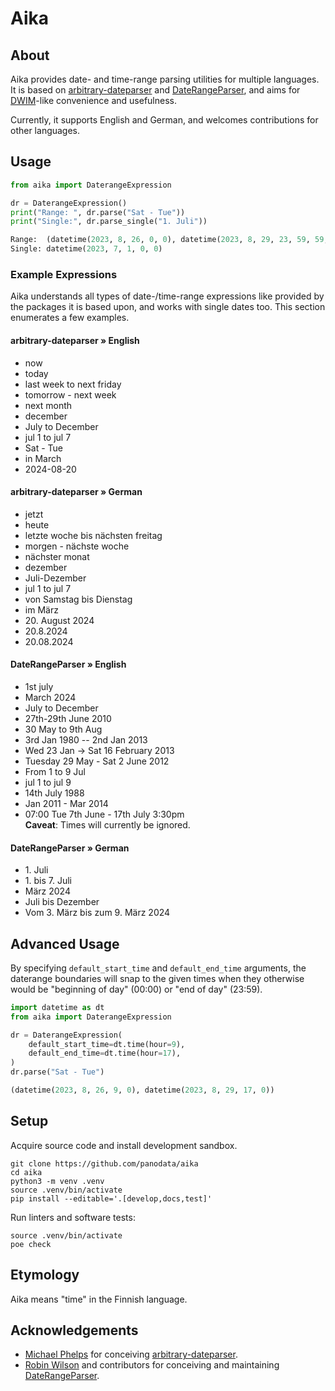 # Aika


## About

Aika provides date- and time-range parsing utilities for multiple languages.
It is based on [arbitrary-dateparser] and [DateRangeParser], and aims for
[DWIM]-like convenience and usefulness.

Currently, it supports English and German, and welcomes contributions for
other languages.


## Usage

```python
from aika import DaterangeExpression

dr = DaterangeExpression()
print("Range: ", dr.parse("Sat - Tue"))
print("Single:", dr.parse_single("1. Juli"))
```
```python
Range:  (datetime(2023, 8, 26, 0, 0), datetime(2023, 8, 29, 23, 59, 59, 999999))
Single: datetime(2023, 7, 1, 0, 0)
```


### Example Expressions

Aika understands all types of date-/time-range expressions like provided by the
packages it is based upon, and works with single dates too. This section enumerates
a few examples.

#### arbitrary-dateparser » English

- now
- today
- last week to next friday
- tomorrow - next week
- next month
- december
- July to December
- jul 1 to jul 7
- Sat - Tue
- in March
- 2024-08-20

#### arbitrary-dateparser » German

- jetzt
- heute
- letzte woche bis nächsten freitag
- morgen - nächste woche
- nächster monat
- dezember
- Juli-Dezember
- jul 1 to jul 7
- von Samstag bis Dienstag
- im März
- 20\. August 2024
- 20.8.2024
- 20.08.2024

#### DateRangeParser » English

- 1st july
- March 2024
- July to December
- 27th-29th June 2010
- 30 May to 9th Aug
- 3rd Jan 1980 -- 2nd Jan 2013
- Wed 23 Jan -> Sat 16 February 2013
- Tuesday 29 May - Sat 2 June 2012
- From 1 to 9 Jul
- jul 1 to jul 9
- 14th July 1988
- Jan 2011 - Mar 2014 
- 07:00 Tue 7th June - 17th July 3:30pm
  <br>**Caveat**: Times will currently be ignored.

#### DateRangeParser » German

- 1\. Juli
- 1\. bis 7. Juli
- März 2024
- Juli bis Dezember
- Vom 3. März bis zum 9. März 2024


## Advanced Usage

By specifying `default_start_time` and `default_end_time` arguments, the
daterange boundaries will snap to the given times when they otherwise would be
"beginning of day" (00:00) or "end of day" (23:59).

```python
import datetime as dt
from aika import DaterangeExpression

dr = DaterangeExpression(
    default_start_time=dt.time(hour=9),
    default_end_time=dt.time(hour=17),
)
dr.parse("Sat - Tue")
```
```python
(datetime(2023, 8, 26, 9, 0), datetime(2023, 8, 29, 17, 0))
```

## Setup

Acquire source code and install development sandbox.
```shell
git clone https://github.com/panodata/aika
cd aika
python3 -m venv .venv
source .venv/bin/activate
pip install --editable='.[develop,docs,test]'
```

Run linters and software tests:
```shell
source .venv/bin/activate
poe check
```


## Etymology

Aika means "time" in the Finnish language.


## Acknowledgements

- [Michael Phelps] for conceiving [arbitrary-dateparser].
- [Robin Wilson] and contributors for conceiving and maintaining [DateRangeParser].


[arbitrary-dateparser]: https://pypi.org/project/arbitrary-dateparser/
[DateRangeParser]: https://pypi.org/project/DateRangeParser/
[DWIM]: https://en.wikipedia.org/wiki/DWIM
[Michael Phelps]: https://github.com/nottheswimmer
[Robin Wilson]: https://github.com/robintw
